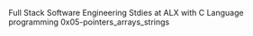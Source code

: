 Full Stack Software Engineering Stdies at ALX with C Language programming 0x05-pointers_arrays_strings
